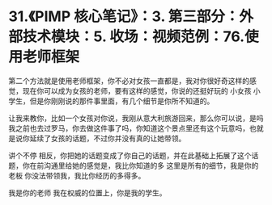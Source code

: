 # 31.《PIMP 核心笔记》：3. 第三部分：外部技术模块：5. 收场：视频范例：76.使用老师框架

第二个方法就是使用老师框架，你不必对女孩一直都是，我对你很好奇这样的感觉，现在你可以成为女孩的老师，要有这样的感觉，你说的还挺好玩的 小女孩 小学生，但是你刚刚说的那件事里面，有几个细节是你所不知道的。

让我来教你，比如一个女孩对你说，我刚从意大利旅游回来，那么你可以说，是吗 我之前也去过罗马，你去做这件事了吗，你知道这个景点里还有这个玩意吗，也就是说你延续了女孩的话题，不过你并没有真的让她带领。

讲个不停 相反，你把她的话题变成了你自己的话题，并在此基础上拓展了这个话题，你在前沟通里给她的感觉是，我比你知道的多 这里是所有的细节，我是你的老板 你没法带领我，我比你经历的多得多。

我是你的老师 我在权威的位置上，你是我的学生。